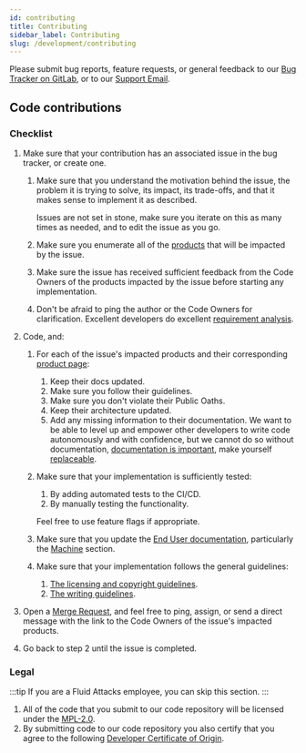 ```yaml
---
id: contributing
title: Contributing
sidebar_label: Contributing
slug: /development/contributing
---
```


Please submit bug reports,
feature requests,
or general feedback to our [Bug Tracker on GitLab](https://gitlab.com/fluidattacks/universe/-/issues),
or to our [Support Email](mailto:help@fluidattacks.com).

## Code contributions

### Checklist

1. Make sure that your contribution has an associated issue in the bug tracker,
   or create one.

   1. Make sure that you understand the motivation behind the issue,
      the problem it is trying to solve,
      its impact, its trade-offs,
      and that it makes sense to implement it as described.

      Issues are not set in stone,
      make sure you iterate on this as many times as needed,
      and to edit the issue as you go.

   1. Make sure you enumerate all of the [products](/development/products)
      that will be impacted by the issue.

   1. Make sure the issue has received sufficient feedback from the Code Owners
      of the products impacted by the issue
      before starting any implementation.

   1. Don't be afraid to ping the author or the Code Owners for clarification.
      Excellent developers do excellent
      [requirement analysis](https://en.wikipedia.org/wiki/Requirements_analysis).

1. Code, and:

   1. For each of the issue's impacted products
      and their corresponding [product page](/development/products):

      1. Keep their docs updated.
      1. Make sure you follow their guidelines.
      1. Make sure you don't violate their Public Oaths.
      1. Keep their architecture updated.
      1. Add any missing information to their documentation.
         We want to be able to level up and empower other developers
         to write code autonomously and with confidence,
         but we cannot do so without documentation,
         [documentation is important](https://dilbert.com/strip/2007-11-26),
         make yourself [replaceable](https://betterprogramming.pub/programmers-make-yourself-replaceable-1b08a94bf5).

   1. Make sure that your implementation is sufficiently tested:

      1. By adding automated tests to the CI/CD.
      1. By manually testing the functionality.

      Feel free to use feature flags if appropriate.

   1. Make sure that you update the [End User documentation](/),
      particularly the [Machine](/machine/web/arm) section.

   1. Make sure that your implementation follows the general guidelines:

      1. [The licensing and copyright guidelines](/development/licensing-and-copyright).
      1. [The writing guidelines](/development/writing).

1. Open a [Merge Request](https://gitlab.com/fluidattacks/universe/-/merge_requests),
   and feel free to ping,
   assign,
   or send a direct message with the link
   to the Code Owners of the issue's impacted products.

1. Go back to step 2 until the issue is completed.

### Legal

:::tip
If you are a Fluid Attacks employee, you can skip this section.
:::

1. All of the code that you submit to our code repository
   will be licensed under the [MPL-2.0](https://www.mozilla.org/en-US/MPL/2.0/).
1. By submitting code to our code repository
   you also certify that you agree to the following
   [Developer Certificate of Origin](https://developercertificate.org/).
